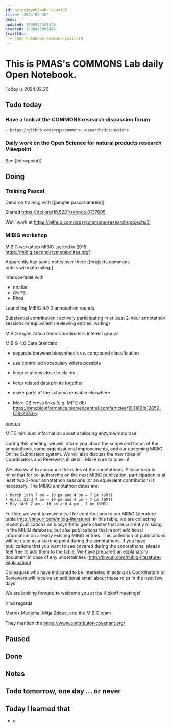 ```yaml
---
id: gyjosjmyok544holtu4m195
title: '2024-02-20'
desc: ''
updated: 1708427301438
created: 1708421807416
traitIds:
  - open-notebook-commons-pmallard
---
```


# This is PMAS's COMMONS Lab daily Open Notebook.

Today is 2024.02.20

## Todo today

### Have a look at the COMMONS research discussion forum
    - https://github.com/orgs/commons-research/discussions

### Daily work on the Open Science for natural products research Viewpoint

See [[viewpoint]]


###
###

## Doing

### Training Pascal
Dendron training with [[people.pascal-amrein]]

Shared https://doi.org/10.5281/zenodo.8137605

We'll work at https://github.com/orgs/commons-research/projects/2




### MIBIG workshop

MiBIG workshop 
MIBIG started in 2015 
https://mibig.secondarymetabolites.org/

Apparently had some notes over there [[projects.commons-public.wikidata.mibig]]

Interoperable with

- npatlas
- GNPS
- Rhea

Launching MiBIG 4.0 
3 annotathon rounds

Substantial contribution : actively participating in at least 2-hour annotathon sessions or equivalent (reviewing entries, writing)


MiBIG organization team
Coordinators
Interest groups

MIBIG 4.0 Data Standard

- separate between biosynthesis vs. compound classification
- use controlled vocabulary where possible
- keep citations close to claims
- keep related data points together
- make parts of the schema reusable elsewhere 

- More DB cross links (e.g. MITE db) https://bmcbioinformatics.biomedcentral.com/articles/10.1186/s12859-018-2376-y

[operon](https://en.wikipedia.org/wiki/Operon "In genetics, an operon is a functioning unit of DNA containing a cluster of genes under the control of a single promoter. The genes are transcribed together into an mRNA strand and either translated together in the cytoplasm, or undergo splicing to create monocistronic mRNAs that are translated separately, i.e. several strands of mRNA that each encode a single gene product. The result of this is that the genes contained in the operon are either expressed together or not at all. Several genes must be co-transcribed to define an operon.Originally, operons were thought to exist solely in prokaryotes \(which includes organelles like plastids that are derived from bacteria\), but their discovery in eukaryotes was shown in the early 1990s, and are considered to be rare. In general, expression of prokaryotic operons leads to the generation of polycistronic mRNAs, while eukaryotic operons lead to monocistronic mRNAs.
Operons are also found in viruses such as bacteriophages. For example, T7 phages have two operons. The first operon codes for various products, including a special T7 RNA polymerase which can bind to and transcribe the second operon. The second operon includes a lysis gene meant to cause the host cell to burst.")


MITE minimum information about a tailoring enzyme/maturase


During this meeting, we will inform you about the scope and focus of the annotathons, some organizational improvements, and our upcoming MIBiG Online Submission system. We will also discuss the new roles of Coordinators and Reviewers in detail. Make sure to tune in!

We also want to announce the dates of the annotathons. Please bear in mind that for co-authorship on the next MIBiG publication, participation in at least two 3-hour annotathon sessions (or an equivalent contribution) is necessary. The MIBiG annotathon dates are:

    • March 19th 7 am – 10 pm and 4 pm – 7 pm (GMT)
    • April 23rd 7 am – 10 pm and 4 pm – 7 pm (GMT)
    • May 14th 7 am – 10 pm and 4 pm – 7 pm (GMT)

Further, we want to make a call for contributions to our MIBiG Literature table (http://tinyurl.com/mibig-literature). In this table, we are collecting recent publications on biosynthetic gene cluster that are currently missing in the MIBiG database, but also publications that report additional information on already existing MIBiG entries. This collection of publications will be used as a starting point during the annotathons. If you have publications that you want to see covered during the annotathons, please feel free to add them to the table. We have prepared an explanatory document in case of any uncertainties (http://tinyurl.com/mibig-literature-explanation). 

Colleagues who have indicated to be interested in acting as Coordinators or Reviewers will receive an additional email about these roles in the next few days.

We are looking forward to welcome you at the Kickoff meetings!

Kind regards, 

Marnix Medema, Mitja Zdouc, and the MIBiG team


They mention the https://www.contributor-covenant.org/






## Paused

## Done

## Notes

## Todo tomorrow, one day ... or never 


###
###


## Today I learned that

- o
